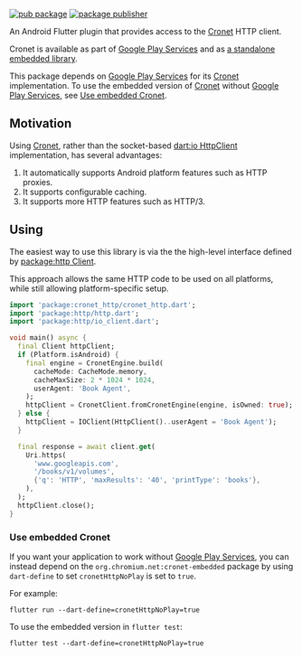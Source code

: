 [![pub package](https://img.shields.io/pub/v/cronet_http.svg)](https://pub.dev/packages/cronet_http)
[![package publisher](https://img.shields.io/pub/publisher/cronet_http.svg)](https://pub.dev/packages/cronet_http/publisher)

An Android Flutter plugin that provides access to the
[Cronet][] HTTP client.

Cronet is available as part of [Google Play Services][]
and as [a standalone embedded library][].

This package depends on [Google Play Services][]
for its [Cronet][] implementation.
To use the embedded version of [Cronet][] without [Google Play Services][],
see [Use embedded Cronet](#use-embedded-cronet).

## Motivation

Using [Cronet][], rather than the socket-based
[dart:io HttpClient][] implementation, has several advantages:

1. It automatically supports Android platform features such as HTTP proxies.
2. It supports configurable caching.
3. It supports more HTTP features such as HTTP/3.

## Using

The easiest way to use this library is via the the high-level interface
defined by [package:http Client][].

This approach allows the same HTTP code to be used on all platforms, while
still allowing platform-specific setup.

```dart
import 'package:cronet_http/cronet_http.dart';
import 'package:http/http.dart';
import 'package:http/io_client.dart';

void main() async {
  final Client httpClient;
  if (Platform.isAndroid) {
    final engine = CronetEngine.build(
      cacheMode: CacheMode.memory,
      cacheMaxSize: 2 * 1024 * 1024,
      userAgent: 'Book Agent',
    );
    httpClient = CronetClient.fromCronetEngine(engine, isOwned: true);
  } else {
    httpClient = IOClient(HttpClient()..userAgent = 'Book Agent');
  }

  final response = await client.get(
    Uri.https(
      'www.googleapis.com',
      '/books/v1/volumes',
      {'q': 'HTTP', 'maxResults': '40', 'printType': 'books'},
    ),
  );
  httpClient.close();
}
```

### Use embedded Cronet

If you want your application to work without [Google Play Services][],
you can instead depend on the `org.chromium.net:cronet-embedded` package
by using `dart-define` to set `cronetHttpNoPlay` is set to `true`.

For example:

```
flutter run --dart-define=cronetHttpNoPlay=true
```

To use the embedded version in `flutter test`:

```
flutter test --dart-define=cronetHttpNoPlay=true
```

[Cronet]: https://developer.android.com/guide/topics/connectivity/cronet/reference/org/chromium/net/package-summary
[Google Play Services]: https://developers.google.com/android/guides/overview
[a standalone embedded library]: https://mvnrepository.com/artifact/org.chromium.net/cronet-embedded
[dart:io HttpClient]: https://api.dart.dev/stable/dart-io/HttpClient-class.html
[package:http Client]: https://pub.dev/documentation/http/latest/http/Client-class.html
